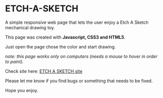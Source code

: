 # ETCH-A-SKETCH

A simple responsive web page that lets the user enjoy a Etch A Sketch mechanical drawing toy.

This page was created with <b>Javascript, CSS3 and HTML5</b>.

Just open the page chose the color and start drawing.

*note: this page works only on computers (needs a mouse to hover in order to paint).*

Check site here: [ETCH A SKETCH site](https://leorrose.github.io/ETCH-A-SKETCH.io/)

Please let me know if you find bugs or something that needs to be fixed.

Hope you enjoy.
